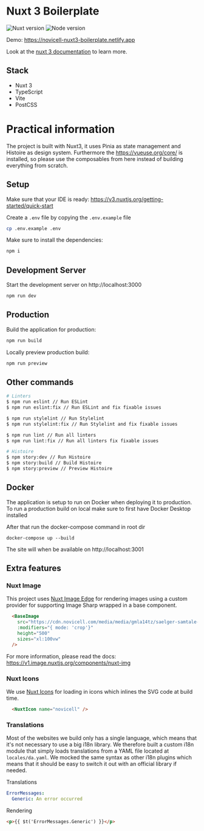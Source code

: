 # Nuxt 3 Boilerplate

![Nuxt version](https://img.shields.io/badge/Nuxt%20version-3.0.0.rc.12-3643B3)
![Node version](https://img.shields.io/badge/Node%20version-16.12.0-026E00)

Demo: https://novicell-nuxt3-boilerplate.netlify.app

Look at the [nuxt 3 documentation](https://v3.nuxtjs.org) to learn more.

## Stack
- Nuxt 3
- TypeScript
- Vite
- PostCSS

# Practical information
The project is built with Nuxt3, it uses Pinia as state management and Histoire as design system. Furthermore the https://vueuse.org/core/ is installed, so please use the composables from here instead of building everything from scratch.

## Setup
Make sure that your IDE is ready:
https://v3.nuxtjs.org/getting-started/quick-start

Create a `.env` file by copying the `.env.example` file

```bash
cp .env.example .env
```

Make sure to install the dependencies:

```bash
npm i
```

## Development Server

Start the development server on http://localhost:3000

```bash
npm run dev
```

## Production

Build the application for production:

```bash
npm run build
```

Locally preview production build:

```bash
npm run preview
```

## Other commands

```bash
# Linters
$ npm run eslint // Run ESLint
$ npm run eslint:fix // Run ESLint and fix fixable issues

$ npm run stylelint // Run Stylelint
$ npm run stylelint:fix // Run Stylelint and fix fixable issues

$ npm run lint // Run all linters
$ npm run lint:fix // Run all linters fix fixable issues

# Histoire
$ npm story:dev // Run Histoire
$ npm story:build // Build Histoire
$ npm story:preview // Preview Histoire
```

## Docker

The application is setup to run on Docker when deploying it to production. To run a production build on local make sure to first have Docker Desktop installed

After that run the docker-compose command in root dir

```
docker-compose up --build
```

The site will when be available on http://localhost:3001

## Extra features

### Nuxt Image
This project uses [Nuxt Image Edge](https://v1.image.nuxtjs.org) for rendering images using a custom provider for supporting Image Sharp wrapped in a base component.
```html
  <BaseImage
    src="https://cdn.novicell.com/media/media/gmla14tz/saelger-samtale-jan-overgaard-kenneth-mansgaard-anders-thorup-nilsson-adam-peter-nielsen.jpg"
    :modifiers="{ mode: 'crop'}"
    height="500"
    sizes="xl:100vw"
  />
```
For more information, please read the docs: https://v1.image.nuxtjs.org/components/nuxt-img

### Nuxt Icons
We use [Nuxt Icons](https://github.com/gitFoxCode/nuxt-icons) for loading in icons which inlines the SVG code at build time. 
```html
  <NuxtIcon name="novicell" />
```

### Translations
Most of the websites we build only has a single language, which means that it's not necessary to use a big i18n library. We therefore built a custom i18n module that simply loads translations from a YAML file located at `locales/da.yaml`. We mocked the same syntax as other i18n plugins which means that it should be easy to switch it out with an official library if needed.

Translations
```yaml
ErrorMessages:
  Generic: An error occurred
```

Rendering
```html
<p>{{ $t('ErrorMessages.Generic') }}</p>
```

